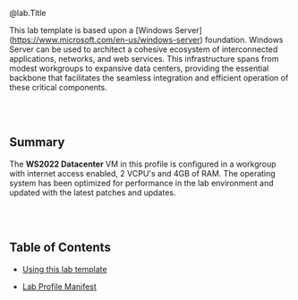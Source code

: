 @lab.Title

This lab template is based upon a [Windows Server] (https://www.microsoft.com/en-us/windows-server) foundation. Windows Server can be used to architect a cohesive ecosystem of interconnected applications, networks, and web services. This infrastructure spans from modest workgroups to expansive data centers, providing the essential backbone that facilitates the seamless integration and efficient operation of these critical components.

<br><br>
## Summary
The **WS2022 Datacenter** VM in this profile is configured in a workgroup with internet access enabled, 2 VCPU's and 4GB of RAM. The operating system has been optimized for performance in the lab environment and updated with the latest patches and updates.

<br><br>
## Table of Contents

- [Using this lab template](#usingthislabtemplate)

- [Lab Profile Manifest](#labprofilemanifest)


